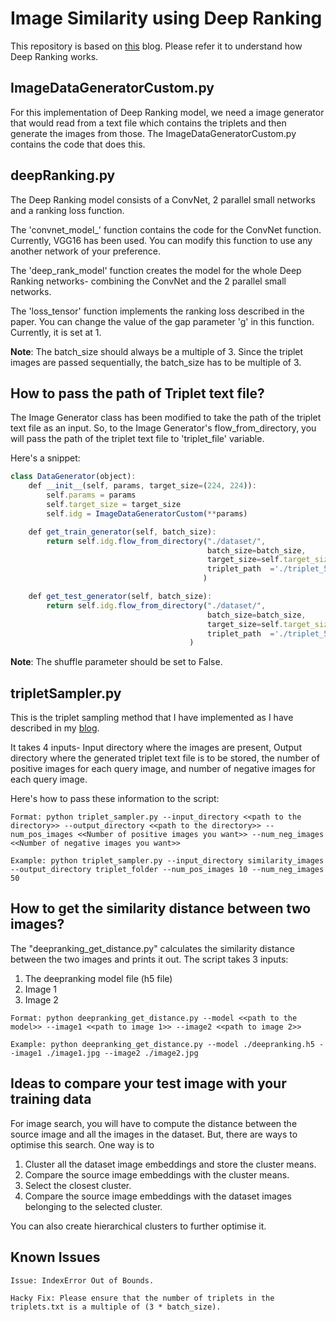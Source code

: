# Image Similarity using Deep Ranking

This repository is based on [this](https://medium.com/@akarshzingade/image-similarity-using-deep-ranking-c1bd83855978) blog. Please refer it to understand how Deep Ranking works.  

## ImageDataGeneratorCustom.py

For this implementation of Deep Ranking model, we need a image generator that would read from a text file which contains the triplets and then generate the images from those. The ImageDataGeneratorCustom.py contains the code that does this.

## deepRanking.py

The Deep Ranking model consists of a ConvNet, 2 parallel small networks and a ranking loss function.

The 'convnet_model_' function contains the code for the ConvNet function. Currently, VGG16 has been used. You can modify this function to use any another network of your preference. 

The 'deep_rank_model' function creates the model for the whole Deep Ranking networks- combining the ConvNet and the 2 parallel small networks.

The 'loss_tensor' function implements the ranking loss described in the paper. You can change the value of the gap parameter 'g' in this function. Currently, it is set at 1. 

**Note**: The batch_size should always be a multiple of 3. Since the triplet images are passed sequentially, the batch_size has to be multiple of 3. 

## How to pass the path of Triplet text file?

The Image Generator class has been modified to take the path of the triplet text file as an input. So, to the Image Generator's flow_from_directory, you will pass the path of the triplet text file to 'triplet_file' variable.

Here's a snippet:
```javascript
class DataGenerator(object):
    def __init__(self, params, target_size=(224, 224)):
        self.params = params
        self.target_size = target_size
        self.idg = ImageDataGeneratorCustom(**params)

    def get_train_generator(self, batch_size):
        return self.idg.flow_from_directory("./dataset/",
                                            batch_size=batch_size,
                                            target_size=self.target_size,shuffle=False,
                                            triplet_path  ='./triplet_5033.txt'
                                           )

    def get_test_generator(self, batch_size):
        return self.idg.flow_from_directory("./dataset/",
                                            batch_size=batch_size,
                                            target_size=self.target_size, shuffle=False,
                                            triplet_path  ='./triplet_5033.txt'
                                        )
```

**Note**: The shuffle parameter should be set to False.

## tripletSampler.py

This is the triplet sampling method that I have implemented as I have described in my [blog](https://medium.com/@akarshzingade/image-similarity-using-deep-ranking-c1bd83855978). 

It takes 4 inputs- Input directory where the images are present, Output directory where the generated triplet text file is to be stored, the number of positive images for each query image, and number of negative images for each query image. 

Here's how to pass these information to the script:

```
Format: python triplet_sampler.py --input_directory <<path to the directory>> --output_directory <<path to the directory>> --num_pos_images <<Number of positive images you want>> --num_neg_images <<Number of negative images you want>>
```

```
Example: python triplet_sampler.py --input_directory similarity_images --output_directory triplet_folder --num_pos_images 10 --num_neg_images 50
```
## How to get the similarity distance between two images?

The "deepranking_get_distance.py" calculates the similarity distance between the two images and prints it out. The script takes 3 inputs:
1) The deepranking model file (h5 file)
2) Image 1
3) Image 2

```
Format: python deepranking_get_distance.py --model <<path to the model>> --image1 <<path to image 1>> --image2 <<path to image 2>>
```

```
Example: python deepranking_get_distance.py --model ./deepranking.h5 --image1 ./image1.jpg --image2 ./image2.jpg
```

## Ideas to compare your test image with your training data

For image search, you will have to compute the distance between the source image and all the images in the dataset. But, there are ways to optimise this search. One way is to

1) Cluster all the dataset image embeddings and store the cluster means.
2) Compare the source image embeddings with the cluster means.
3) Select the closest cluster.
4) Compare the source image embeddings with the dataset images belonging to the selected cluster.

You can also create hierarchical clusters to further optimise it.

## Known Issues

```
Issue: IndexError Out of Bounds.

Hacky Fix: Please ensure that the number of triplets in the triplets.txt is a multiple of (3 * batch_size).
```
